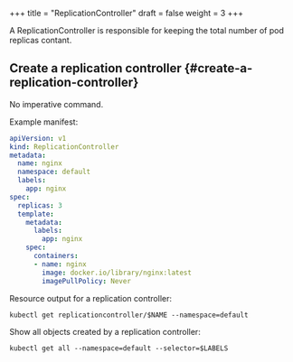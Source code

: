 +++
title = "ReplicationController"
draft = false
weight = 3
+++

A ReplicationController is responsible for keeping the total number of pod replicas contant.


## Create a replication controller {#create-a-replication-controller}

No imperative command.

Example manifest:

```yaml { linenos=inline }
apiVersion: v1
kind: ReplicationController
metadata:
  name: nginx
  namespace: default
  labels:
    app: nginx
spec:
  replicas: 3
  template:
    metadata:
      labels:
        app: nginx
    spec:
      containers:
      - name: nginx
        image: docker.io/library/nginx:latest
        imagePullPolicy: Never
```

Resource output for a replication controller:

```shell
kubectl get replicationcontroller/$NAME --namespace=default
```

Show all objects created by a replication controller:

```shell
kubectl get all --namespace=default --selector=$LABELS
```

